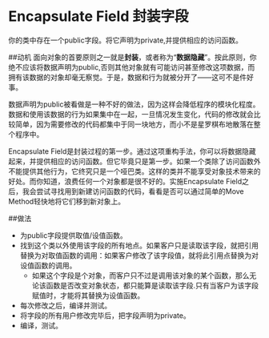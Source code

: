 # Encapsulate Field 封装字段

你的类中存在一个public字段。将它声明为private,并提供相应的访问函数。

##动机
面向对象的首要原则之一就是**封装**，或者称为“**数据隐藏**”。按此原则，你绝不应该将数据声明为public,否则其他对象就有可能访问甚至修改这项数据，而拥有该数据的对象却毫无察觉。于是，数据和行为就被分开了——这可不是件好事。

数据声明为public被看做是一种不好的做法，因为这样会降低程序的模块化程度。数据和使用该数据的行为如果集中在一起，一旦情况发生变化，代码的修改就会比较简单，因为需要修改的代码都集中于同一块地方，而小不是星罗棋布地散落在整个程序中。

Encapsulate Field是封装过程的第一步。通过这项重构手法，你可以将数据隐藏起来，并提供相应的访问函数。但它毕竟只是第一步。如果一个类除了访问函数外不能提供其他行为，它终究只是一个哑巴类。这样的类并不能享受对象技术带来的好处。而你知道，浪费任何一个对象都是很不好的。实施Encapsulate Field之后，我会尝试寻找用到新建访问函数的代码，看看是否可以通过简单的Move Method轻快地将它们移到新对象上。

##做法
* 为public字段提供取值/设值函数。
* 找到这个类以外使用该字段的所有地点。如果客户只是读取该字段，就把引用替换为对取值函数的调用：如果客户修改了该字段值，就将此引用点替换为对设值函数的调用。
  * 如果这个字段是个对象，而客户只不过是调用该对象的某个函数，那么无论该函数是否改变对象状态，都只能算是读取该字段.只有当客户为该字段赋值时，才能将其替换为设值函数。
* 每次修改之后，编译并测试。
* 将字段的所有用户修改完毕后，把字段声明为private。
* 编译，测试。